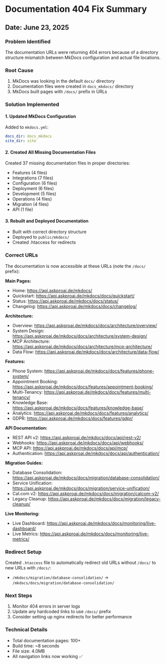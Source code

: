 # Documentation 404 Fix Summary

## Date: June 23, 2025

### Problem Identified
The documentation URLs were returning 404 errors because of a directory structure mismatch between MkDocs configuration and actual file locations.

### Root Cause
1. MkDocs was looking in the default `docs/` directory
2. Documentation files were created in `docs_mkdocs/` directory
3. MkDocs built pages with `/docs/` prefix in URLs

### Solution Implemented

#### 1. Updated MkDocs Configuration
Added to `mkdocs.yml`:
```yaml
docs_dir: docs_mkdocs
site_dir: site
```

#### 2. Created All Missing Documentation Files
Created 37 missing documentation files in proper directories:
- Features (4 files)
- Integrations (7 files)  
- Configuration (6 files)
- Deployment (6 files)
- Development (5 files)
- Operations (4 files)
- Migration (4 files)
- API (1 file)

#### 3. Rebuilt and Deployed Documentation
- Built with correct directory structure
- Deployed to `public/mkdocs/`
- Created .htaccess for redirects

### Correct URLs

The documentation is now accessible at these URLs (note the `/docs/` prefix):

**Main Pages:**
- Home: https://api.askproai.de/mkdocs/
- Quickstart: https://api.askproai.de/mkdocs/docs/quickstart/
- Status: https://api.askproai.de/mkdocs/docs/status/
- Changelog: https://api.askproai.de/mkdocs/docs/changelog/

**Architecture:**
- Overview: https://api.askproai.de/mkdocs/docs/architecture/overview/
- System Design: https://api.askproai.de/mkdocs/docs/architecture/system-design/
- MCP Architecture: https://api.askproai.de/mkdocs/docs/architecture/mcp-architecture/
- Data Flow: https://api.askproai.de/mkdocs/docs/architecture/data-flow/

**Features:**
- Phone System: https://api.askproai.de/mkdocs/docs/features/phone-system/
- Appointment Booking: https://api.askproai.de/mkdocs/docs/features/appointment-booking/
- Multi-Tenancy: https://api.askproai.de/mkdocs/docs/features/multi-tenancy/
- Knowledge Base: https://api.askproai.de/mkdocs/docs/features/knowledge-base/
- Analytics: https://api.askproai.de/mkdocs/docs/features/analytics/
- GDPR: https://api.askproai.de/mkdocs/docs/features/gdpr/

**API Documentation:**
- REST API v2: https://api.askproai.de/mkdocs/docs/api/rest-v2/
- Webhooks: https://api.askproai.de/mkdocs/docs/api/webhooks/
- MCP API: https://api.askproai.de/mkdocs/docs/api/mcp/
- Authentication: https://api.askproai.de/mkdocs/docs/api/authentication/

**Migration Guides:**
- Database Consolidation: https://api.askproai.de/mkdocs/docs/migration/database-consolidation/
- Service Unification: https://api.askproai.de/mkdocs/docs/migration/service-unification/
- Cal.com v2: https://api.askproai.de/mkdocs/docs/migration/calcom-v2/
- Legacy Cleanup: https://api.askproai.de/mkdocs/docs/migration/legacy-cleanup/

**Live Monitoring:**
- Live Dashboard: https://api.askproai.de/mkdocs/docs/monitoring/live-dashboard/
- Live Metrics: https://api.askproai.de/mkdocs/docs/monitoring/live-metrics/

### Redirect Setup
Created `.htaccess` file to automatically redirect old URLs without `/docs/` to new URLs with `/docs/`:
- `/mkdocs/migration/database-consolidation/` → `/mkdocs/docs/migration/database-consolidation/`

### Next Steps
1. Monitor 404 errors in server logs
2. Update any hardcoded links to use `/docs/` prefix
3. Consider setting up nginx redirects for better performance

### Technical Details
- Total documentation pages: 100+
- Build time: ~8 seconds
- File size: 4.0MB
- All navigation links now working ✅